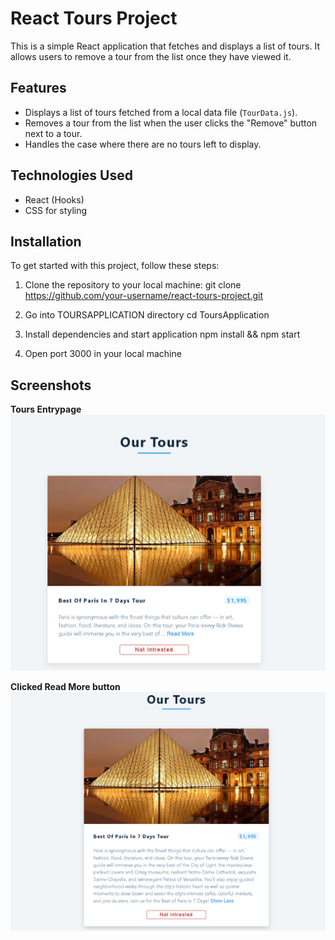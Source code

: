 # React Tours Project

This is a simple React application that fetches and displays a list of tours. It allows users to remove a tour from the list once they have viewed it.

## Features

- Displays a list of tours fetched from a local data file (`TourData.js`).
- Removes a tour from the list when the user clicks the "Remove" button next to a tour.
- Handles the case where there are no tours left to display.

## Technologies Used

- React (Hooks)
- CSS for styling

## Installation

To get started with this project, follow these steps:

1. Clone the repository to your local machine:
   git clone https://github.com/your-username/react-tours-project.git

2. Go into TOURSAPPLICATION directory
    cd ToursApplication

3. Install dependencies and start application
    npm install && npm start

4. Open port 3000 in your local machine

## Screenshots

**Tours Entrypage**
![Tours-Application-1](images/tours-application-1.PNG)

**Clicked Read More button**
![Tours-Application-2](images/tours-application-2.PNG)
